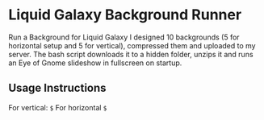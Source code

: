 # Liquid Galaxy Background Runner
Run a Background for Liquid Galaxy
I designed 10 backgrounds (5 for horizontal setup and 5 for vertical), compressed them and uploaded to my server. The bash script downloads it to a hidden folder, unzips it and runs an Eye of Gnome slideshow in fullscreen on startup.
## Usage Instructions
For vertical:
`$`
For horizontal
`$`
